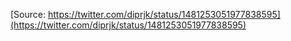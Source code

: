 [Source: https://twitter.com/diprjk/status/1481253051977838595](https://twitter.com/diprjk/status/1481253051977838595)